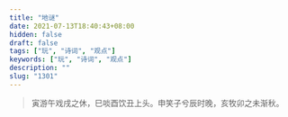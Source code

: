 ```yaml
---
title: "地谜"
date: 2021-07-13T18:40:43+08:00
hidden: false
draft: false
tags: ["玩", "诗词", "观点"]
keywords: ["玩", "诗词", "观点"]
description: ""
slug: "1301"
---
```


> 寅游午戏戌之休，巳啖酉饮丑上头。申笑子兮辰时晚，亥牧卯之未渐秋。
<!--more-->